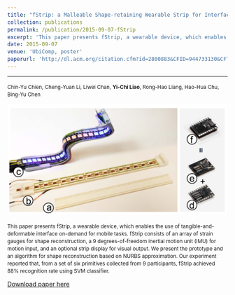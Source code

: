 ```yaml
---
title: "fStrip: a Malleable Shape-retaining Wearable Strip for Interface On-demand"
collection: publications
permalink: /publication/2015-09-07-fStrip
excerpt: 'This paper presents fStrip, a wearable device, which enables the use of tangible-and-deformable interface on-demand for mobile tasks.'
date: 2015-09-07
venue: 'UbiComp, poster'
paperurl: 'http://dl.acm.org/citation.cfm?id=2800883&CFID=944733130&CFTOKEN=32899269'
---
```


------

<small>Chin-Yu Chien, Cheng-Yuan Li, Liwei Chan, **Yi-Chi Liao**, Rong-Hao Liang, Hao-Hua Chu, Bing-Yu Chen 
<br></small>

![fStrip](/images/fStrip.png)


<small>This paper presents fStrip, a wearable device, which enables the use of tangible-and-deformable interface on-demand for mobile tasks. fStrip consists of an array of strain gauges for shape reconstruction, a 9 degrees-of-freedom inertial motion unit (IMU) for motion input, and an optional strip display for visual output. We present the prototype and an algorithm for shape reconstruction based on NURBS approximation. Our experiment reported that, from a set of six primitives collected from 9 participants, fStrip achieved 88% recognition rate using SVM classifier.</small>

[Download paper here](http://yichiliao.github.io/files/edgevib_uist16.pdf)

